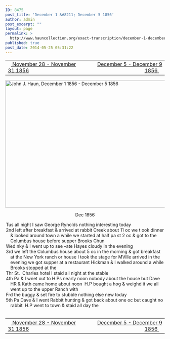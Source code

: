 ```yaml
---
ID: 8475
post_title: 'December 1 &#8211; December 5 1856'
author: admin
post_excerpt: ""
layout: page
permalink: >
  http://www.hauncollection.org/exact-transcription/december-1-december-5-1856/
published: true
post_date: 2014-05-25 05:31:22
---
```

<table style="width: 100%;" align="center">
<tbody>
<tr>
<td width="50%"><a title="November 28 – November 31 1856" href="http://www.hauncollection.org/version-2/version-ii-series-i/november-28-november-31-1856/"><img src="https://lh3.googleusercontent.com/-EFJpxxNiPNw/VqgtWBCZrMI/AAAAAAAAAFU/WfY4lPFWWkg/s800-Ic42/Soeb-Plain-Arrows-8-10px.png" alt="" width="10" height="10" /> November 28 - November 31 1856</a></td>
<td style="text-align: right;"><a title="December 5 – December 9 1856" href="http://www.hauncollection.org/version-2/version-ii-series-i/december-5-december-9-1856/"> December 5 - December 9 1856 <img src="https://lh3.googleusercontent.com/-67k0cYlpXHw/VqgtWKz1MXI/AAAAAAAAAFU/k9PW_Piyurk/s800-Ic42/Soeb-Plain-Arrows-5-10px.png" alt="" width="10" height="10" /></a></td>
</tr>
</tbody>
</table>
<a href="http://www.hauncollection.org/wp-content/uploads/John Haun/JJH_216_December 1 1856 - December 5 1856.JPG" target="_blank" rel="noopener"><img class="alignnone wp-image-2445 size-large" src="http://www.hauncollection.org/wp-content/uploads/John Haun/JJH_216_December 1 1856 - December 5 1856-1024x682.jpg" alt="John J. Haun, December 1 1856 - December 5 1856" width="604" height="402" /></a>
<p style="text-align: center;">Dec 1856</p>

<div style="text-indent: -1em; padding-left: 16px;">Tus all night I saw George Rynolds nothing interesting today</div>
<div style="text-indent: -1em; padding-left: 16px;">2nd left after breakfast &amp; arrived at rabbit Creek about 11 oc we t
ook dinner &amp; looked around town a while we started at half pa
st 2 oc &amp; got to the Columbus house before supper Brooks Chun</div>
<div style="text-indent: -1em; padding-left: 16px;">Wed nky &amp; I went up to see –ate Hayes cloudy in the evening</div>
<div style="text-indent: -1em; padding-left: 16px;">3rd we left the Columbus house about 5 oc in the morning &amp; got
breakfast at the New York ranch or house I took the stage for
MVille arrived in the evening we got supper at a restaurant
Hickman &amp; I walked around a while Brooks stopped at the</div>
<div style="text-indent: -1em; padding-left: 16px;">Thr St.  Charles hotel I staid all night at the stable</div>
<div style="text-indent: -1em; padding-left: 16px;">4th Pa &amp; I wnet out to H.Ps nearly noon nobody about the house
but Dave HR &amp; Kath came home about noon  H.P bought
a hog &amp; weighd it we all went up to the upper Ranch with</div>
<div style="text-indent: -1em; padding-left: 16px;">Frd the buggy &amp; set fire to stubble nothing else new today</div>
<div style="text-indent: -1em; padding-left: 16px;">5th Pa Dave &amp; I went Rabbit hunting &amp; got back about one oc
but caught no rabbit  H.P went to town &amp; staid all day the</div>
&nbsp;
<table style="width: 100%;" align="center">
<tbody>
<tr>
<td width="50%"><a title="November 28 – November 31 1856" href="http://www.hauncollection.org/version-2/version-ii-series-i/november-28-november-31-1856/"><img src="https://lh3.googleusercontent.com/-EFJpxxNiPNw/VqgtWBCZrMI/AAAAAAAAAFU/WfY4lPFWWkg/s800-Ic42/Soeb-Plain-Arrows-8-10px.png" alt="" width="10" height="10" /> November 28 - November 31 1856</a></td>
<td style="text-align: right;"><a title="December 5 – December 9 1856" href="http://www.hauncollection.org/version-2/version-ii-series-i/december-5-december-9-1856/"> December 5 - December 9 1856 <img src="https://lh3.googleusercontent.com/-67k0cYlpXHw/VqgtWKz1MXI/AAAAAAAAAFU/k9PW_Piyurk/s800-Ic42/Soeb-Plain-Arrows-5-10px.png" alt="" width="10" height="10" /></a></td>
</tr>
</tbody>
</table>